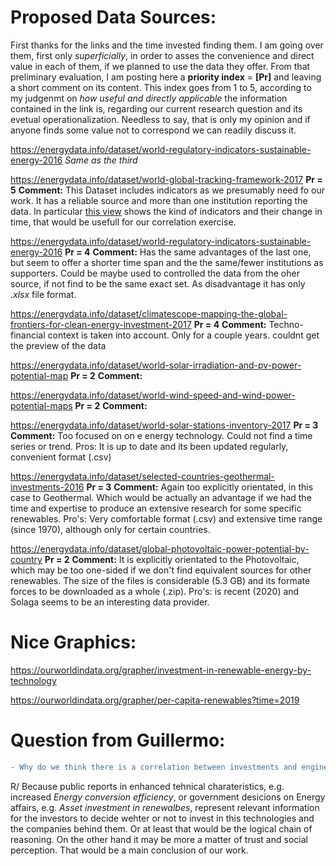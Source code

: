 # Proposed Data Sources:
First thanks for the links and the time invested finding them. I am going over them, first only *superficially*, in order to asses the convenience and direct value in each of them, if we planned to use the data they offer. From that preliminary evaluation, I am posting here a **priority index** = **[Pr]** and leaving a short comment on its content. This index goes from 1 to 5, according to my judgenmt on *how useful and directly applicable* the information contained in the link is, regarding our current research question and its evetual operationalization. Needless to say, that is only my opinion and if anyone finds some value not to correspond we can readily discuss it.

https://energydata.info/dataset/world-regulatory-indicators-sustainable-energy-2016
*Same as the third*

https://energydata.info/dataset/world-global-tracking-framework-2017
**Pr = 5**
**Comment:** This Dataset includes indicators as we presumably need fo our work. It has a reliable source and more than one institution reporting the data. In particular [this view](https://trackingsdg7.esmap.org/time) shows the kind of indicators and their change in time, that would be usefull for our correlation exercise.

https://energydata.info/dataset/world-regulatory-indicators-sustainable-energy-2016
**Pr = 4**
**Comment:** Has the same advantages of the last one, but seem to offer a shorter time span and the the same/fewer institutions as supporters. Could be maybe used to controlled the data from the oher source, if not find to be the same exact set. As disadvantage it has only *.xlsx* file format.

https://energydata.info/dataset/climatescope-mapping-the-global-frontiers-for-clean-energy-investment-2017
**Pr = 4**
**Comment:** Techno-financial context is taken into account. Only for a couple years. couldnt get the preview of the data

https://energydata.info/dataset/world-solar-irradiation-and-pv-power-potential-map
**Pr = 2**
**Comment:**

https://energydata.info/dataset/world-wind-speed-and-wind-power-potential-maps
**Pr = 2**
**Comment:**

https://energydata.info/dataset/world-solar-stations-inventory-2017
**Pr = 3**
**Comment:** Too focused on on e energy technology. Could not find a time series or trend. Pros: It is up to date and its been updated regularly, convenient format (.csv)

https://energydata.info/dataset/selected-countries-geothermal-investments-2016
**Pr = 3**
**Comment:** Again too explicitly orientated, in this case to Geothermal. Which would be actually an advantage if we had the time and expertise to produce an extensive research for some specific renewables. Pro's: Very comfortable format (.csv) and extensive time range (since 1970), although only for certain countries.

https://energydata.info/dataset/global-photovoltaic-power-potential-by-country
**Pr = 2**
**Comment:** It is explicitly orientated to the Photovoltaic, which may be too one-sided if we don't find equivalent sources for other renewables. The size of the files is considerable (5.3 GB) and its formate forces to be downloaded as a whole (.zip). Pro's: is recent (2020) and Solaga seems to be an interesting data provider.


# Nice Graphics:
https://ourworldindata.org/grapher/investment-in-renewable-energy-by-technology

https://ourworldindata.org/grapher/per-capita-renewables?time=2019

# Question from Guillermo:
```diff
- Why do we think there is a correlation between investments and engineering?
```
R/ Because public reports in enhanced tehnical charateristics, e.g. increased *Energy conversion efficiency*, or government desicions on Energy affairs, e.g. *Asset investment in renewalbes*, represent relevant information for the investors to decide wehter or not to invest in this technologies and the companies behind them. Or at least that would be the logical chain of reasoning. On the other hand it may be more a matter of trust and social perception. That would be a main conclusion of our work.
